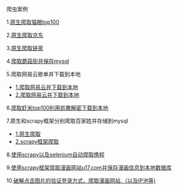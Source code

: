 爬虫案例

1.[原生爬取猫眼top100](maoyan.py)

2.[原生爬取京东](spider_jd.py)

3.[原生爬取链家](spider_lianjia.py)

4.[爬取蘑菇街并保存mysql](spider_mogujie.py)

5.爬取网易云歌单并下载到本地

- [1.爬取网易云并下载到本地](spider_wangyi2.py)
- [2.爬取网易云并下载到本地](spider_wangyi3.py)

6.[爬取虾米top100利用凯撒解密下载到本地](spider_xiami.py)

7.原生和scrapy框架分别爬取百家姓并存储到mysql

- [1.原生爬取](xingming.py)
- [2.scrapy框架爬取](Baijiaxing/xingshi/spiders/xingshi.py)

8.[使用scrapy以及selenium自动爬取携程](Ctrip/ctrip/ctrip/spiders/xiecheng.py)

9.[使用scrapy框架爬取漫画网站u17.com并保存漫画信息到本地数据库](U17/youyaoqi/youyaoqi/spiders/yaoqi.py)

10.[破解点击图片的验证登录方式，爬取漫画网站.（以及IP池等)](daili_IP/spider_1kkk.py)